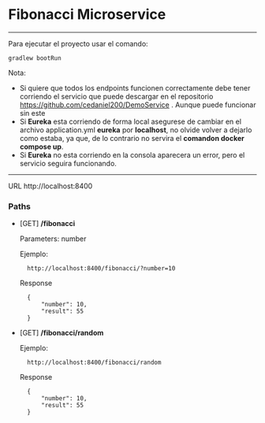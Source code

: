 # Fibonacci Microservice
_________________________

Para ejecutar el proyecto usar el comando:

    gradlew bootRun

Nota:
* Si quiere que todos los endpoints funcionen correctamente debe tener corriendo el servicio 
que puede descargar en el repositorio https://github.com/cedaniel200/DemoService . Aunque puede funcionar sin este
* Si **Eureka** esta corriendo de forma local asegurese de cambiar en el archivo application.yml **eureka** por **localhost**,
  no olvide volver a dejarlo como estaba, ya que, de lo contrario no servira el **comandon docker compose up**.
* Si **Eureka** no esta corriendo en la consola aparecera un error, pero el servicio seguira funcionando.
______________________

URL http://localhost:8400

### Paths
* [GET] **/fibonacci**

  Parameters:
  number

  Ejemplo:

        http://localhost:8400/fibonacci/?number=10

  Response

        {
            "number": 10,
            "result": 55
        }


* [GET] **/fibonacci/random**

  Ejemplo:

        http://localhost:8400/fibonacci/random

  Response

        {
            "number": 10,
            "result": 55
        }
     